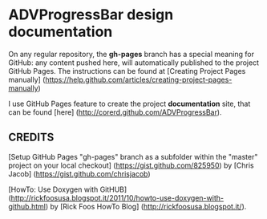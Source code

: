 ADVProgressBar design documentation
====================================

On any regular repository, the **gh-pages** branch has a special meaning for GitHub:
any content pushed here, will automatically published to the project GitHub Pages.
The instructions can be found at
[Creating Project Pages manually]
(https://help.github.com/articles/creating-project-pages-manually)

I use GitHub Pages feature to create the project **documentation** site,
that can be found [here] (http://corerd.github.com/ADVProgressBar).


CREDITS
-------

[Setup GitHub Pages "gh-pages" branch as a subfolder within the "master" project
on your local checkout]
(https://gist.github.com/825950)
by [Chris Jacob] (https://gist.github.com/chrisjacob)

[HowTo: Use Doxygen with GitHUB]
(http://rickfoosusa.blogspot.it/2011/10/howto-use-doxygen-with-github.html)
by [Rick Foos HowTo Blog] (http://rickfoosusa.blogspot.it/).

